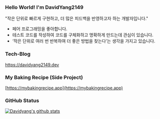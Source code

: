 ### Hello World! I'm DavidYang2149

"작은 단위로 빠르게 구현하고, 더 많은 피드백을 반영하고자 하는 개발자입니다."

- 페어 프로그래밍을 좋아합니다. 
- 테스트 코드를 작성하여 코드를 구체화하고 명확하게 만드는데 관심이 있습니다. 
- ‘작은 단위로 여러 번 반복하여 더 좋은 방법을 찾는다’는 생각을 가지고 있습니다.

### Tech-Blog

https://davidyang2149.dev

### My Baking Recipe (Side Project)

[https://mybakingrecipe.app](https://mybakingrecipe.app)

### GitHub Status

[![Davidyang's github stats](https://github-readme-stats.vercel.app/api?username=davidyang2149&theme=buefy&show_icons=true)](https://github.com/DavidYang2149)
